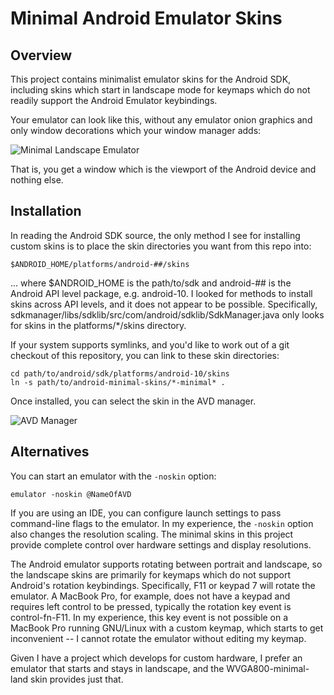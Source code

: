 Minimal Android Emulator Skins
==============================

Overview
--------

This project contains minimalist emulator skins for the Android SDK, including
skins which start in landscape mode for keymaps which do not readily support
the Android Emulator keybindings.

Your emulator can look like this, without any emulator onion graphics and only
window decorations which your window manager adds:

![Minimal Landscape Emulator](https://raw.github.com/rduplain/android-minimal-skins/master/minimal-land.png)

That is, you get a window which is the viewport of the Android device and
nothing else.


Installation
------------

In reading the Android SDK source, the only method I see for installing custom
skins is to place the skin directories you want from this repo into:

    $ANDROID_HOME/platforms/android-##/skins

... where $ANDROID_HOME is the path/to/sdk and android-## is the Android API
level package, e.g. android-10.  I looked for methods to install skins across
API levels, and it does not appear to be possible.  Specifically,
sdkmanager/libs/sdklib/src/com/android/sdklib/SdkManager.java only looks for
skins in the platforms/*/skins directory.

If your system supports symlinks, and you'd like to work out of a git checkout
of this repository, you can link to these skin directories:

    cd path/to/android/sdk/platforms/android-10/skins
    ln -s path/to/android-minimal-skins/*-minimal* .

Once installed, you can select the skin in the AVD manager.

![AVD Manager](https://raw.github.com/rduplain/android-minimal-skins/master/avd-manager.png)


Alternatives
------------

You can start an emulator with the `-noskin` option:

    emulator -noskin @NameOfAVD

If you are using an IDE, you can configure launch settings to pass command-line
flags to the emulator.  In my experience, the `-noskin` option also changes the
resolution scaling.  The minimal skins in this project provide complete control
over hardware settings and display resolutions.

The Android emulator supports rotating between portrait and landscape, so the
landscape skins are primarily for keymaps which do not support Android's
rotation keybindings.  Specifically, F11 or keypad 7 will rotate the emulator.
A MacBook Pro, for example, does not have a keypad and requires left control to
be pressed, typically the rotation key event is control-fn-F11.  In my
experience, this key event is not possible on a MacBook Pro running GNU/Linux
with a custom keymap, which starts to get inconvenient -- I cannot rotate the
emulator without editing my keymap.

Given I have a project which develops for custom hardware, I prefer an emulator
that starts and stays in landscape, and the WVGA800-minimal-land skin provides
just that.

